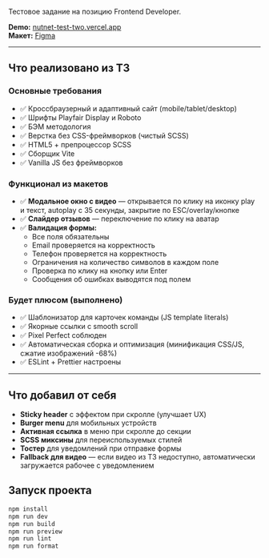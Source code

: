 Тестовое задание на позицию Frontend Developer. 

**Demo:** [nutnet-test-two.vercel.app](https://nutnet-test-two.vercel.app)  
**Макет:** [Figma](https://www.figma.com/design/csMMpIunLLD6mv8ZWhnzqg/frontend-test-mid)

---

## Что реализовано из ТЗ

### Основные требования
- ✅ Кроссбраузерный и адаптивный сайт (mobile/tablet/desktop)
- ✅ Шрифты Playfair Display и Roboto
- ✅ БЭМ методология
- ✅ Верстка без CSS-фреймворков (чистый SCSS)
- ✅ HTML5 + препроцессор SCSS
- ✅ Сборщик Vite
- ✅ Vanilla JS без фреймворков

### Функционал из макетов
- ✅ **Модальное окно с видео** — открывается по клику на иконку play и текст, autoplay с 35 секунды, закрытие по ESC/overlay/кнопке
- ✅ **Слайдер отзывов** — переключение по клику на аватар
- ✅ **Валидация формы:**
  - Все поля обязательны
  - Email проверяется на корректность
  - Телефон проверяется на корректность
  - Ограничения на количество символов в каждом поле
  - Проверка по клику на кнопку или Enter
  - Сообщения об ошибках выводятся под полем

### Будет плюсом (выполнено)
- ✅ Шаблонизатор для карточек команды (JS template literals)
- ✅ Якорные ссылки с smooth scroll
- ✅ Pixel Perfect соблюден
- ✅ Автоматическая сборка и оптимизация (минификация CSS/JS, сжатие изображений -68%)
- ✅ ESLint + Prettier настроены

---

## Что добавил от себя

- **Sticky header** с эффектом при скролле (улучшает UX)
- **Burger menu** для мобильных устройств
- **Активная ссылка** в меню при скролле до секции
- **SCSS миксины** для переиспользуемых стилей
- **Тостер** для уведомлений при отправке формы
- **Fallback для видео** — если видео из ТЗ недоступно, автоматически загружается рабочее с уведомлением


## Запуск проекта

```bash
npm install
npm run dev
npm run build
npm run preview
npm run lint
npm run format
    
